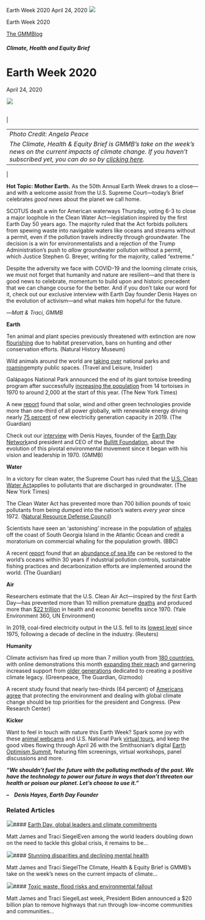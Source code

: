 



Earth Week 2020
April 24, 2020
![](data:image/gif;base64,R0lGODlhAQABAAAAACH5BAEKAAEALAAAAAABAAEAAAICTAEAOw==)![](https://www.gmmb.com/wp-content/uploads/2020/11/waterfall3.jpg)



Earth Week 2020





 [The GMMBlog](/blog/)



##### Climate, Health and Equity Brief

 Earth Week 2020
===============


April 24, 2020



![](data:image/gif;base64,R0lGODlhAQABAAAAACH5BAEKAAEALAAAAAABAAEAAAICTAEAOw==)![](https://www.gmmb.com/wp-content/uploads/2020/11/waterfall3-552x244.jpg) 




|  |  |
| --- | --- |
| 

|  |
| --- |
| *Photo Credit: Angela Peace*
*The Climate, Health & Equity Brief is GMMB’s take on the week’s news on the current impacts of climate change. If you haven’t subscribed yet, you can do so by [clicking here](https://mailchimp.us4.list-manage.com/subscribe?u=f2f8c4bdabe1a2a83f914e813&id=4a13a601e2).* |

 |


**Hot Topic: Mother Earth.** As the 50th Annual Earth Week draws to a close—and with a welcome assist from the U.S. Supreme Court—today’s Brief celebrates *good news* about the planet we call home.


SCOTUS dealt a win for American waterways Thursday, voting 6-3 to close a major loophole in the Clean Water Act—legislation inspired by the first Earth Day 50 years ago. The majority ruled that the Act forbids polluters from spewing waste into navigable waters like oceans and streams without a permit, even if the pollution travels indirectly through groundwater. The decision is a win for environmentalists and a rejection of the Trump Administration’s push to *allow* groundwater pollution without a permit, which Justice Stephen G. Breyer, writing for the majority, called “extreme.”


Despite the adversity we face with COVID-19 and the looming climate crisis, we must not forget that humanity and nature are resilient—and that there is good news to celebrate, momentum to build upon and historic precedent that we can change course for the better. And if you don’t take our word for it, check out our exclusive interview with Earth Day founder Denis Hayes on the evolution of activism—and what makes him hopeful for the future.


—*Matt & Traci, GMMB*


**Earth**  

Ten animal and plant species previously threatened with extinction are now [flourishing](https://urldefense.proofpoint.com/v2/url?u=https-3A__mailchimp.us4.list-2Dmanage.com_track_click-3Fu-3Df2f8c4bdabe1a2a83f914e813-26id-3D855001d8f0-26e-3D584636d9e9&d=DwMFaQ&c=9wxE0DgWbPxd1HCzjwN8Eaww1--ViDajIU4RXCxgSXE&r=u-JAsNBuB-liQcDFak7s9SqXyZ28F-6vrCxGWEE3xA4&m=MS2XtYV3E70JVUnjAnYwHWCEo95apt8uPU3sJ3wQ6pA&s=ks2ARIplI8IzN3NecNQCswbVJTJgNg1hYTXPdQQDBX0&e= "https://urldefense.proofpoint.com/v2/url?u=https-3A__mailchimp.us4.list-2Dmanage.com_track_click-3Fu-3Df2f8c4bdabe1a2a83f914e813-26id-3D855001d8f0-26e-3D584636d9e9&d=DwMFaQ&c=9wxE0DgWbPxd1HCzjwN8Eaww1--ViDajIU4RXCxgSXE&r=u-JAsNBuB-liQcDFak7s9SqXyZ28F-6vrCxGWEE3xA4&m=MS2XtYV3E70JVUnjAnYwHWCEo95apt8uPU3sJ3wQ6pA&s=ks2ARIplI8IzN3NecNQCswbVJTJgNg1hYTXPdQQDBX0&e=") due to habitat preservation, bans on hunting and other conservation efforts. (Natural History Museum)


Wild animals around the world are [taking over](https://urldefense.proofpoint.com/v2/url?u=https-3A__mailchimp.us4.list-2Dmanage.com_track_click-3Fu-3Df2f8c4bdabe1a2a83f914e813-26id-3D8092533c64-26e-3D584636d9e9&d=DwMFaQ&c=9wxE0DgWbPxd1HCzjwN8Eaww1--ViDajIU4RXCxgSXE&r=u-JAsNBuB-liQcDFak7s9SqXyZ28F-6vrCxGWEE3xA4&m=MS2XtYV3E70JVUnjAnYwHWCEo95apt8uPU3sJ3wQ6pA&s=uELdOiRox3a3HAjUWwsGhcENk14hEkJg3JQBa-zFrZQ&e=) national parks and [roaming](https://urldefense.proofpoint.com/v2/url?u=https-3A__mailchimp.us4.list-2Dmanage.com_track_click-3Fu-3Df2f8c4bdabe1a2a83f914e813-26id-3D68e6e71793-26e-3D584636d9e9&d=DwMFaQ&c=9wxE0DgWbPxd1HCzjwN8Eaww1--ViDajIU4RXCxgSXE&r=u-JAsNBuB-liQcDFak7s9SqXyZ28F-6vrCxGWEE3xA4&m=MS2XtYV3E70JVUnjAnYwHWCEo95apt8uPU3sJ3wQ6pA&s=iNG6kjY9kDIuRxGpxWlBUuaLHwUYlPpPwmHTHdz7Zn0&e=)empty public spaces. (Travel and Leisure, Insider)


Galápagos National Park announced the end of its giant tortoise breeding program after successfully [increasing the population](https://urldefense.proofpoint.com/v2/url?u=https-3A__mailchimp.us4.list-2Dmanage.com_track_click-3Fu-3Df2f8c4bdabe1a2a83f914e813-26id-3D79578c1459-26e-3D584636d9e9&d=DwMFaQ&c=9wxE0DgWbPxd1HCzjwN8Eaww1--ViDajIU4RXCxgSXE&r=u-JAsNBuB-liQcDFak7s9SqXyZ28F-6vrCxGWEE3xA4&m=MS2XtYV3E70JVUnjAnYwHWCEo95apt8uPU3sJ3wQ6pA&s=ZAousC6TQbxOa1_No5vRsar6PZR_PA4RrKboDIxz6mI&e=) from 14 tortoises in 1970 to around 2,000 at the start of this year. (The New York Times)


A new [report](https://urldefense.proofpoint.com/v2/url?u=https-3A__mailchimp.us4.list-2Dmanage.com_track_click-3Fu-3Df2f8c4bdabe1a2a83f914e813-26id-3D0911f7bee9-26e-3D584636d9e9&d=DwMFaQ&c=9wxE0DgWbPxd1HCzjwN8Eaww1--ViDajIU4RXCxgSXE&r=u-JAsNBuB-liQcDFak7s9SqXyZ28F-6vrCxGWEE3xA4&m=MS2XtYV3E70JVUnjAnYwHWCEo95apt8uPU3sJ3wQ6pA&s=8K9moxfGO_8ICzcXSEYeqn2HB3SKMy2CsOoDZwgnlXk&e=) found that solar, wind and other green technologies provide more than one-third of all power globally, with renewable energy driving nearly [75 percent](https://urldefense.proofpoint.com/v2/url?u=https-3A__mailchimp.us4.list-2Dmanage.com_track_click-3Fu-3Df2f8c4bdabe1a2a83f914e813-26id-3D0a5fae3794-26e-3D584636d9e9&d=DwMFaQ&c=9wxE0DgWbPxd1HCzjwN8Eaww1--ViDajIU4RXCxgSXE&r=u-JAsNBuB-liQcDFak7s9SqXyZ28F-6vrCxGWEE3xA4&m=MS2XtYV3E70JVUnjAnYwHWCEo95apt8uPU3sJ3wQ6pA&s=DW_U-OCWwX1MGJu1xBXGTaI95D2bNZspWriEWi1-MjM&e=) of new electricity generation capacity in 2019. (The Guardian)


Check out our [interview](https://urldefense.proofpoint.com/v2/url?u=https-3A__mailchimp.us4.list-2Dmanage.com_track_click-3Fu-3Df2f8c4bdabe1a2a83f914e813-26id-3D4909f26b68-26e-3D584636d9e9&d=DwMFaQ&c=9wxE0DgWbPxd1HCzjwN8Eaww1--ViDajIU4RXCxgSXE&r=u-JAsNBuB-liQcDFak7s9SqXyZ28F-6vrCxGWEE3xA4&m=MS2XtYV3E70JVUnjAnYwHWCEo95apt8uPU3sJ3wQ6pA&s=fac4w9ftU4SHNGMQz-otZAYYqQ5310ltjt4vqBHmOJw&e=) with Denis Hayes, founder of the [Earth Day Network](https://urldefense.proofpoint.com/v2/url?u=https-3A__mailchimp.us4.list-2Dmanage.com_track_click-3Fu-3Df2f8c4bdabe1a2a83f914e813-26id-3D13785a3a67-26e-3D584636d9e9&d=DwMFaQ&c=9wxE0DgWbPxd1HCzjwN8Eaww1--ViDajIU4RXCxgSXE&r=u-JAsNBuB-liQcDFak7s9SqXyZ28F-6vrCxGWEE3xA4&m=MS2XtYV3E70JVUnjAnYwHWCEo95apt8uPU3sJ3wQ6pA&s=U9CF6UFBp4Siynuws87tKZIQpj7lvr6isLL31AQ_4dQ&e=)and president and CEO of the [Bullitt Foundation](https://urldefense.proofpoint.com/v2/url?u=https-3A__mailchimp.us4.list-2Dmanage.com_track_click-3Fu-3Df2f8c4bdabe1a2a83f914e813-26id-3D65a26b6857-26e-3D584636d9e9&d=DwMFaQ&c=9wxE0DgWbPxd1HCzjwN8Eaww1--ViDajIU4RXCxgSXE&r=u-JAsNBuB-liQcDFak7s9SqXyZ28F-6vrCxGWEE3xA4&m=MS2XtYV3E70JVUnjAnYwHWCEo95apt8uPU3sJ3wQ6pA&s=c9bpArtQ4oZSUh0BO0l8S53xSkQdraec3waOotkltrc&e=), about the evolution of this pivotal environmental movement since it began with his vision and leadership in 1970. (GMMB)


**Water**  

In a victory for clean water, the Supreme Court has ruled that the [U.S. Clean Water Act](https://urldefense.proofpoint.com/v2/url?u=https-3A__mailchimp.us4.list-2Dmanage.com_track_click-3Fu-3Df2f8c4bdabe1a2a83f914e813-26id-3D5f1803f710-26e-3D584636d9e9&d=DwMFaQ&c=9wxE0DgWbPxd1HCzjwN8Eaww1--ViDajIU4RXCxgSXE&r=u-JAsNBuB-liQcDFak7s9SqXyZ28F-6vrCxGWEE3xA4&m=MS2XtYV3E70JVUnjAnYwHWCEo95apt8uPU3sJ3wQ6pA&s=ut51s1D0kk7pl_hQkBpUsMYsHnVRyiTJonTCMGMQxfg&e=)applies to pollutants that are discharged in groundwater. (The New York Times)


The Clean Water Act has prevented more than 700 billion pounds of toxic pollutants from being dumped into the nation’s waters *every year* since 1972. ([Natural Resource Defense Council](https://urldefense.proofpoint.com/v2/url?u=https-3A__mailchimp.us4.list-2Dmanage.com_track_click-3Fu-3Df2f8c4bdabe1a2a83f914e813-26id-3D418b615ddc-26e-3D584636d9e9&d=DwMFaQ&c=9wxE0DgWbPxd1HCzjwN8Eaww1--ViDajIU4RXCxgSXE&r=u-JAsNBuB-liQcDFak7s9SqXyZ28F-6vrCxGWEE3xA4&m=MS2XtYV3E70JVUnjAnYwHWCEo95apt8uPU3sJ3wQ6pA&s=FzUKZLc9RNQcAOnaL2oOr6DNrUw3ITegxgQhngshzoQ&e=))


Scientists have seen an ‘astonishing’ increase in the population of [whales](https://urldefense.proofpoint.com/v2/url?u=https-3A__mailchimp.us4.list-2Dmanage.com_track_click-3Fu-3Df2f8c4bdabe1a2a83f914e813-26id-3D14ee7ade94-26e-3D584636d9e9&d=DwMFaQ&c=9wxE0DgWbPxd1HCzjwN8Eaww1--ViDajIU4RXCxgSXE&r=u-JAsNBuB-liQcDFak7s9SqXyZ28F-6vrCxGWEE3xA4&m=MS2XtYV3E70JVUnjAnYwHWCEo95apt8uPU3sJ3wQ6pA&s=F3LNTEpoUCpfcHi2BSrjbOqLzHXSRDxwgocp9tSnEhI&e=) off the coast of South Georgia Island in the Atlantic Ocean and credit a moratorium on commercial whaling for the population growth. (BBC)


A recent [report](https://urldefense.proofpoint.com/v2/url?u=https-3A__mailchimp.us4.list-2Dmanage.com_track_click-3Fu-3Df2f8c4bdabe1a2a83f914e813-26id-3D67f08c740e-26e-3D584636d9e9&d=DwMFaQ&c=9wxE0DgWbPxd1HCzjwN8Eaww1--ViDajIU4RXCxgSXE&r=u-JAsNBuB-liQcDFak7s9SqXyZ28F-6vrCxGWEE3xA4&m=MS2XtYV3E70JVUnjAnYwHWCEo95apt8uPU3sJ3wQ6pA&s=GgnldDjeHf1poB0JA4laALPs--K6U3dpC6DSuCl9wKU&e=) found that an [abundance of sea life](https://urldefense.proofpoint.com/v2/url?u=https-3A__mailchimp.us4.list-2Dmanage.com_track_click-3Fu-3Df2f8c4bdabe1a2a83f914e813-26id-3D2539942ffc-26e-3D584636d9e9&d=DwMFaQ&c=9wxE0DgWbPxd1HCzjwN8Eaww1--ViDajIU4RXCxgSXE&r=u-JAsNBuB-liQcDFak7s9SqXyZ28F-6vrCxGWEE3xA4&m=MS2XtYV3E70JVUnjAnYwHWCEo95apt8uPU3sJ3wQ6pA&s=NgbC27WAj3r2LXYSrSCQEAIMtMNJHooxUBolV4xS5vI&e=) can be restored to the world’s oceans within 30 years if industrial pollution controls, sustainable fishing practices and decarbonization efforts are implemented around the world. (The Guardian)


**Air**  

Researchers estimate that the U.S. Clean Air Act—inspired by the first Earth Day—has prevented more than 10 million premature [deaths](https://urldefense.proofpoint.com/v2/url?u=https-3A__mailchimp.us4.list-2Dmanage.com_track_click-3Fu-3Df2f8c4bdabe1a2a83f914e813-26id-3Dc6c62308a0-26e-3D584636d9e9&d=DwMFaQ&c=9wxE0DgWbPxd1HCzjwN8Eaww1--ViDajIU4RXCxgSXE&r=u-JAsNBuB-liQcDFak7s9SqXyZ28F-6vrCxGWEE3xA4&m=MS2XtYV3E70JVUnjAnYwHWCEo95apt8uPU3sJ3wQ6pA&s=GfB7wRDcujx75dsCA6-unz0_DoAtNhIA0xDPcBJLTic&e=) and produced more than [$22 trillion](https://urldefense.proofpoint.com/v2/url?u=https-3A__mailchimp.us4.list-2Dmanage.com_track_click-3Fu-3Df2f8c4bdabe1a2a83f914e813-26id-3D2b28ce7cc1-26e-3D584636d9e9&d=DwMFaQ&c=9wxE0DgWbPxd1HCzjwN8Eaww1--ViDajIU4RXCxgSXE&r=u-JAsNBuB-liQcDFak7s9SqXyZ28F-6vrCxGWEE3xA4&m=MS2XtYV3E70JVUnjAnYwHWCEo95apt8uPU3sJ3wQ6pA&s=a-WmlUqYwgzccsZFZ7iWY4QqvB2FEyUsRZ08GIgbLdg&e=) in health and economic benefits since 1970. (Yale Environment 360, UN Environment)


In 2019, coal-fired electricity output in the U.S. fell to its [lowest level](https://urldefense.proofpoint.com/v2/url?u=https-3A__mailchimp.us4.list-2Dmanage.com_track_click-3Fu-3Df2f8c4bdabe1a2a83f914e813-26id-3Dd89cf82f8b-26e-3D584636d9e9&d=DwMFaQ&c=9wxE0DgWbPxd1HCzjwN8Eaww1--ViDajIU4RXCxgSXE&r=u-JAsNBuB-liQcDFak7s9SqXyZ28F-6vrCxGWEE3xA4&m=MS2XtYV3E70JVUnjAnYwHWCEo95apt8uPU3sJ3wQ6pA&s=JygVUO7hF8iV4CS1ei9R4xNKw675hzl-N6NHTPmJoLA&e=) since 1975, following a decade of decline in the industry. (Reuters)


**Humanity**  

Climate activism has fired up more than 7 million youth from [180 countries](https://urldefense.proofpoint.com/v2/url?u=https-3A__mailchimp.us4.list-2Dmanage.com_track_click-3Fu-3Df2f8c4bdabe1a2a83f914e813-26id-3D701b1c7db1-26e-3D584636d9e9&d=DwMFaQ&c=9wxE0DgWbPxd1HCzjwN8Eaww1--ViDajIU4RXCxgSXE&r=u-JAsNBuB-liQcDFak7s9SqXyZ28F-6vrCxGWEE3xA4&m=MS2XtYV3E70JVUnjAnYwHWCEo95apt8uPU3sJ3wQ6pA&s=F7ysQHVE8T1jarVOv237bfYcBSYzeq7I-wWiNk9YZFM&e=), with online demonstrations this month [expanding their reach](https://urldefense.proofpoint.com/v2/url?u=https-3A__mailchimp.us4.list-2Dmanage.com_track_click-3Fu-3Df2f8c4bdabe1a2a83f914e813-26id-3D69fc92d53b-26e-3D584636d9e9&d=DwMFaQ&c=9wxE0DgWbPxd1HCzjwN8Eaww1--ViDajIU4RXCxgSXE&r=u-JAsNBuB-liQcDFak7s9SqXyZ28F-6vrCxGWEE3xA4&m=MS2XtYV3E70JVUnjAnYwHWCEo95apt8uPU3sJ3wQ6pA&s=yGw2OvKG7pokvtBBPPGkwSPZmErzrqEt_MqBYZGGhic&e=) and garnering increased support from [older generations](https://urldefense.proofpoint.com/v2/url?u=https-3A__mailchimp.us4.list-2Dmanage.com_track_click-3Fu-3Df2f8c4bdabe1a2a83f914e813-26id-3D80c448a634-26e-3D584636d9e9&d=DwMFaQ&c=9wxE0DgWbPxd1HCzjwN8Eaww1--ViDajIU4RXCxgSXE&r=u-JAsNBuB-liQcDFak7s9SqXyZ28F-6vrCxGWEE3xA4&m=MS2XtYV3E70JVUnjAnYwHWCEo95apt8uPU3sJ3wQ6pA&s=yShEhGLMTgy91Jj-EzI3jv_9bHkt6Uw2LgQk15W1gtQ&e=) dedicated to creating a positive climate legacy. (Greenpeace, The Guardian, Gizmodo)


A recent study found that nearly two-thirds (64 percent) of [Americans agree](https://urldefense.proofpoint.com/v2/url?u=https-3A__mailchimp.us4.list-2Dmanage.com_track_click-3Fu-3Df2f8c4bdabe1a2a83f914e813-26id-3D91e59b514d-26e-3D584636d9e9&d=DwMFaQ&c=9wxE0DgWbPxd1HCzjwN8Eaww1--ViDajIU4RXCxgSXE&r=u-JAsNBuB-liQcDFak7s9SqXyZ28F-6vrCxGWEE3xA4&m=MS2XtYV3E70JVUnjAnYwHWCEo95apt8uPU3sJ3wQ6pA&s=JIAekvJXSVov4eGyfK67XAwKOv8sTnMwQpNBPn_4Biw&e=) that protecting the environment and dealing with global climate change should be top priorities for the president and Congress. (Pew Research Center)


**Kicker**  

Want to feel in touch with nature this Earth Week? Spark some joy with these [animal webcams](https://urldefense.proofpoint.com/v2/url?u=https-3A__mailchimp.us4.list-2Dmanage.com_track_click-3Fu-3Df2f8c4bdabe1a2a83f914e813-26id-3Da24a365e26-26e-3D584636d9e9&d=DwMFaQ&c=9wxE0DgWbPxd1HCzjwN8Eaww1--ViDajIU4RXCxgSXE&r=u-JAsNBuB-liQcDFak7s9SqXyZ28F-6vrCxGWEE3xA4&m=MS2XtYV3E70JVUnjAnYwHWCEo95apt8uPU3sJ3wQ6pA&s=aVJETDJQsgLdRIxBtqntIBlXo3kCIHy6MQ3_sORaZQg&e=) and U.S. National Park [virtual tours](https://urldefense.proofpoint.com/v2/url?u=https-3A__mailchimp.us4.list-2Dmanage.com_track_click-3Fu-3Df2f8c4bdabe1a2a83f914e813-26id-3D7bedc2d140-26e-3D584636d9e9&d=DwMFaQ&c=9wxE0DgWbPxd1HCzjwN8Eaww1--ViDajIU4RXCxgSXE&r=u-JAsNBuB-liQcDFak7s9SqXyZ28F-6vrCxGWEE3xA4&m=MS2XtYV3E70JVUnjAnYwHWCEo95apt8uPU3sJ3wQ6pA&s=uaNVtmhGBeo8OcrKpFTZ4yXtaD6KKS34HC9GKQDLkS8&e=), and keep the good vibes flowing through April 26 with the Smithsonian’s digital [Earth Optimism Summit](https://urldefense.proofpoint.com/v2/url?u=https-3A__mailchimp.us4.list-2Dmanage.com_track_click-3Fu-3Df2f8c4bdabe1a2a83f914e813-26id-3De8435ace0d-26e-3D584636d9e9&d=DwMFaQ&c=9wxE0DgWbPxd1HCzjwN8Eaww1--ViDajIU4RXCxgSXE&r=u-JAsNBuB-liQcDFak7s9SqXyZ28F-6vrCxGWEE3xA4&m=MS2XtYV3E70JVUnjAnYwHWCEo95apt8uPU3sJ3wQ6pA&s=VsfFrKJ-hHD6s-fAdR9LfmRuRCsBjDJg5Gzr_rs2oEg&e=), featuring film screenings, virtual workshops, panel discussions and more.


***“We shouldn’t fuel the future with the polluting methods of the past. We have the technology to power our future in ways that don’t threaten our health or poison our planet. Let’s choose to use it.******”***


***–    Denis Hayes, Earth Day Founder***









### Related Articles

![](data:image/gif;base64,R0lGODlhAQABAAAAACH5BAEKAAEALAAAAAABAAEAAAICTAEAOw==)![](https://www.gmmb.com/wp-content/uploads/2021/04/b5197d82-9fb4-4c84-a8d9-e468348c4c67-380x200.jpg)#### [Earth Day, global leaders and climate commitments](https://www.gmmb.com/news/earth-day-global-leaders-and-climate-commitments/)

Matt James and Traci SiegelEven among the world leaders doubling down on the need to tackle this global crisis, it remains to be…

![](data:image/gif;base64,R0lGODlhAQABAAAAACH5BAEKAAEALAAAAAABAAEAAAICTAEAOw==)![](https://www.gmmb.com/wp-content/uploads/2021/04/4.16header-380x200.png)#### [Stunning disparities and declining mental health](https://www.gmmb.com/news/stunning-disparities-and-declining-mental-health/)

Matt James and Traci SiegelThe Climate, Health & Equity Brief is GMMB’s take on the week’s news on the current impacts of climate…

![](data:image/gif;base64,R0lGODlhAQABAAAAACH5BAEKAAEALAAAAAABAAEAAAICTAEAOw==)![](https://www.gmmb.com/wp-content/uploads/2021/04/Picture1-380x200.jpg)#### [Toxic waste, flood risks and environmental fallout](https://www.gmmb.com/news/toxic-waste-flood-risks-and-environmental-fallout/)

Matt James and Traci SiegelLast week, President Biden announced a $20 billion plan to remove highways that run through low-income communities and communities…




